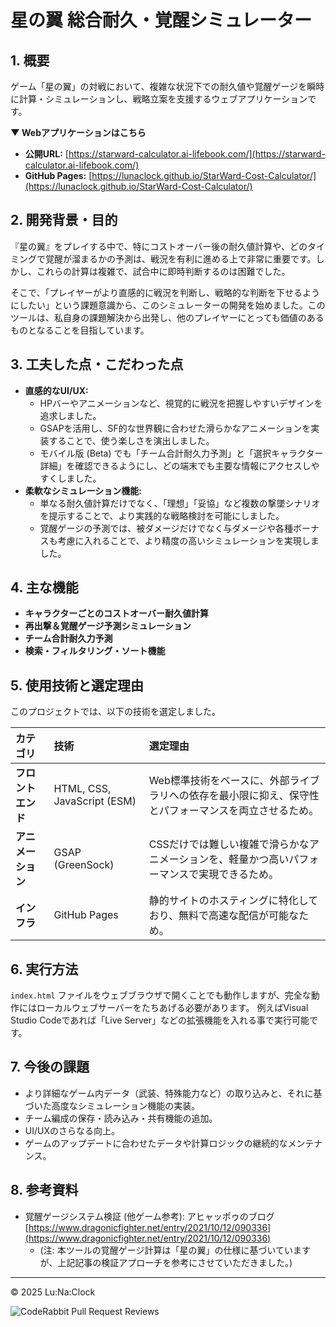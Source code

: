 # 星の翼 総合耐久・覚醒シミュレーター

## 1. 概要

ゲーム「星の翼」の対戦において、複雑な状況下での耐久値や覚醒ゲージを瞬時に計算・シミュレーションし、戦略立案を支援するウェブアプリケーションです。

**▼ Webアプリケーションはこちら**
*   **公開URL:** [https://starward-calculator.ai-lifebook.com/](https://starward-calculator.ai-lifebook.com/)
*   **GitHub Pages:** [https://lunaclock.github.io/StarWard-Cost-Calculator/](https://lunaclock.github.io/StarWard-Cost-Calculator/)

## 2. 開発背景・目的

『星の翼』をプレイする中で、特にコストオーバー後の耐久値計算や、どのタイミングで覚醒が溜まるかの予測は、戦況を有利に進める上で非常に重要です。しかし、これらの計算は複雑で、試合中に即時判断するのは困難でした。

そこで、「プレイヤーがより直感的に戦況を判断し、戦略的な判断を下せるようにしたい」という課題意識から、このシミュレーターの開発を始めました。このツールは、私自身の課題解決から出発し、他のプレイヤーにとっても価値のあるものとなることを目指しています。

## 3. 工夫した点・こだわった点

*   **直感的なUI/UX:**
    *   HPバーやアニメーションなど、視覚的に戦況を把握しやすいデザインを追求しました。
    *   GSAPを活用し、SF的な世界観に合わせた滑らかなアニメーションを実装することで、使う楽しさを演出しました。
    *   モバイル版 (Beta) でも「チーム合計耐久力予測」と「選択キャラクター詳細」を確認できるようにし、どの端末でも主要な情報にアクセスしやすくしました。
*   **柔軟なシミュレーション機能:**
    *   単なる耐久値計算だけでなく、「理想」「妥協」など複数の撃墜シナリオを提示することで、より実践的な戦略検討を可能にしました。
    *   覚醒ゲージの予測では、被ダメージだけでなく与ダメージや各種ボーナスも考慮に入れることで、より精度の高いシミュレーションを実現しました。
## 4. 主な機能

*   **キャラクターごとのコストオーバー耐久値計算**
*   **再出撃＆覚醒ゲージ予測シミュレーション**
*   **チーム合計耐久力予測**
*   **検索・フィルタリング・ソート機能**

## 5. 使用技術と選定理由

このプロジェクトでは、以下の技術を選定しました。

| カテゴリ | 技術 | 選定理由 |
| :--- | :--- | :--- |
| **フロントエンド** | HTML, CSS, JavaScript (ESM) | Web標準技術をベースに、外部ライブラリへの依存を最小限に抑え、保守性とパフォーマンスを両立させるため。 |
| **アニメーション** | GSAP (GreenSock) | CSSだけでは難しい複雑で滑らかなアニメーションを、軽量かつ高いパフォーマンスで実現できるため。 |
| **インフラ** | GitHub Pages | 静的サイトのホスティングに特化しており、無料で高速な配信が可能なため。 |

## 6. 実行方法

`index.html` ファイルをウェブブラウザで開くことでも動作しますが、完全な動作にはローカルウェブサーバーをたちあげる必要があります。
例えばVisual Studio Codeであれば「Live Server」などの拡張機能を入れる事で実行可能です。

## 7. 今後の課題

*   より詳細なゲーム内データ（武装、特殊能力など）の取り込みと、それに基づいた高度なシミュレーション機能の実装。
*   チーム編成の保存・読み込み・共有機能の追加。
*   UI/UXのさらなる向上。
*   ゲームのアップデートに合わせたデータや計算ロジックの継続的なメンテナンス。

## 8. 参考資料

*   覚醒ゲージシステム検証 (他ゲーム参考): アヒャッポゥのブログ [https://www.dragonicfighter.net/entry/2021/10/12/090336](https://www.dragonicfighter.net/entry/2021/10/12/090336)
    *   (注: 本ツールの覚醒ゲージ計算は「星の翼」の仕様に基づいていますが、上記記事の検証アプローチを参考にさせていただきました。)

---
© 2025 Lu:Na:Clock

![CodeRabbit Pull Request Reviews](https://img.shields.io/coderabbit/prs/github/LuNaClock/StarWard-Cost-Calculator?utm_source=oss&utm_medium=github&utm_campaign=LuNaClock%2FStarWard-Cost-Calculator&labelColor=171717&color=FF570A&link=https%3A%2F%2Fcoderabbit.ai&label=CodeRabbit+Reviews)
